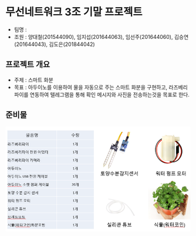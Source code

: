 # 무선네트워크 3조 기말 프로젝트
  - 팀명 : 
  - 조원 :  양대철(201544090), 임지섭(201644063), 임선주(201644060), 김승연(201644043), 김도은(201844042)
 
## 프로젝트 개요
  - 주제 : 스마트 화분
  - 목표 : 아두이노를 이용하여 물을 자동으로 주는 스마트 화분을 구현하고, 라즈베리파이를 연동하여 텔레그램을 통해 확인 메시지와 사진을 전송하는것을 목표로 한다.

## 준비물
  <img width="" height="" src="./img/prepare.PNG"></img>

